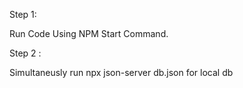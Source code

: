 Step 1:

  Run Code Using NPM Start Command.

Step 2 :

  Simultaneusly run npx json-server db.json for local db
